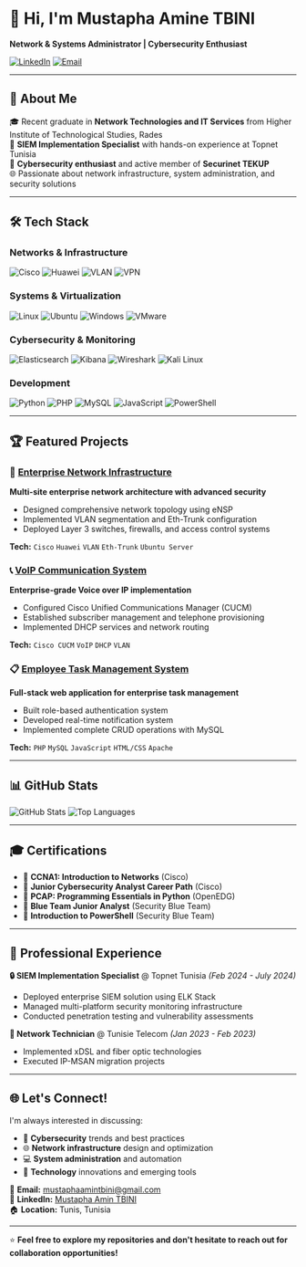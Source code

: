# 👋 Hi, I'm Mustapha Amine TBINI

**Network & Systems Administrator | Cybersecurity Enthusiast**

[![LinkedIn](https://img.shields.io/badge/LinkedIn-0077B5?style=for-the-badge&logo=linkedin&logoColor=white)](https://www.linkedin.com/in/mustapha-amin-tbini)
[![Email](https://img.shields.io/badge/Email-D14836?style=for-the-badge&logo=gmail&logoColor=white)](mailto:mustaphaamintbini@gmail.com)

---

## 🚀 About Me

🎓 Recent graduate in **Network Technologies and IT Services** from Higher Institute of Technological Studies, Rades  
💼 **SIEM Implementation Specialist** with hands-on experience at Topnet Tunisia  
🔐 **Cybersecurity enthusiast** and active member of **Securinet TEKUP**  
🌐 Passionate about network infrastructure, system administration, and security solutions

---

## 🛠️ Tech Stack

### **Networks & Infrastructure**
![Cisco](https://img.shields.io/badge/Cisco-1BA0D7?style=for-the-badge&logo=cisco&logoColor=white)
![Huawei](https://img.shields.io/badge/Huawei-FF0000?style=for-the-badge&logo=huawei&logoColor=white)
![VLAN](https://img.shields.io/badge/VLAN-4CAF50?style=for-the-badge)
![VPN](https://img.shields.io/badge/IPsec_VPN-FF6B35?style=for-the-badge)

### **Systems & Virtualization**
![Linux](https://img.shields.io/badge/Linux-FCC624?style=for-the-badge&logo=linux&logoColor=black)
![Ubuntu](https://img.shields.io/badge/Ubuntu-E95420?style=for-the-badge&logo=ubuntu&logoColor=white)
![Windows](https://img.shields.io/badge/Windows-0078D6?style=for-the-badge&logo=windows&logoColor=white)
![VMware](https://img.shields.io/badge/VMware-607078?style=for-the-badge&logo=vmware&logoColor=white)

### **Cybersecurity & Monitoring**
![Elasticsearch](https://img.shields.io/badge/Elasticsearch-005571?style=for-the-badge&logo=elasticsearch&logoColor=white)
![Kibana](https://img.shields.io/badge/Kibana-005571?style=for-the-badge&logo=kibana&logoColor=white)
![Wireshark](https://img.shields.io/badge/Wireshark-1679A7?style=for-the-badge&logo=wireshark&logoColor=white)
![Kali Linux](https://img.shields.io/badge/Kali_Linux-557C94?style=for-the-badge&logo=kalilinux&logoColor=white)

### **Development**
![Python](https://img.shields.io/badge/Python-3776AB?style=for-the-badge&logo=python&logoColor=white)
![PHP](https://img.shields.io/badge/PHP-777BB4?style=for-the-badge&logo=php&logoColor=white)
![MySQL](https://img.shields.io/badge/MySQL-4479A1?style=for-the-badge&logo=mysql&logoColor=white)
![JavaScript](https://img.shields.io/badge/JavaScript-F7DF1E?style=for-the-badge&logo=javascript&logoColor=black)
![PowerShell](https://img.shields.io/badge/PowerShell-5391FE?style=for-the-badge&logo=powershell&logoColor=white)

---

## 🏆 Featured Projects

### 🏢 [Enterprise Network Infrastructure](link-to-repo)
**Multi-site enterprise network architecture with advanced security**
- Designed comprehensive network topology using eNSP
- Implemented VLAN segmentation and Eth-Trunk configuration
- Deployed Layer 3 switches, firewalls, and access control systems

**Tech:** `Cisco` `Huawei` `VLAN` `Eth-Trunk` `Ubuntu Server`

### 📞 [VoIP Communication System](link-to-repo)
**Enterprise-grade Voice over IP implementation**
- Configured Cisco Unified Communications Manager (CUCM)
- Established subscriber management and telephone provisioning
- Implemented DHCP services and network routing

**Tech:** `Cisco CUCM` `VoIP` `DHCP` `VLAN`

### 📋 [Employee Task Management System](link-to-repo)
**Full-stack web application for enterprise task management**
- Built role-based authentication system
- Developed real-time notification system
- Implemented complete CRUD operations with MySQL

**Tech:** `PHP` `MySQL` `JavaScript` `HTML/CSS` `Apache`

---

## 📊 GitHub Stats

![GitHub Stats](https://github-readme-stats.vercel.app/api?username=Pablo-100&show_icons=true&theme=tokyonight)
![Top Languages](https://github-readme-stats.vercel.app/api/top-langs/?username=Pablo-100&layout=compact&theme=tokyonight)

---

## 🎓 Certifications

- 🥇 **CCNA1: Introduction to Networks** (Cisco)
- 🥇 **Junior Cybersecurity Analyst Career Path** (Cisco)
- 🥇 **PCAP: Programming Essentials in Python** (OpenEDG)
- 🥇 **Blue Team Junior Analyst** (Security Blue Team)
- 🥇 **Introduction to PowerShell** (Security Blue Team)

---

## 💼 Professional Experience

**🔒 SIEM Implementation Specialist** @ Topnet Tunisia *(Feb 2024 - July 2024)*
- Deployed enterprise SIEM solution using ELK Stack
- Managed multi-platform security monitoring infrastructure
- Conducted penetration testing and vulnerability assessments

**🔧 Network Technician** @ Tunisie Telecom *(Jan 2023 - Feb 2023)*
- Implemented xDSL and fiber optic technologies
- Executed IP-MSAN migration projects

---

## 🌐 Let's Connect!

I'm always interested in discussing:
- 🔐 **Cybersecurity** trends and best practices
- 🌐 **Network infrastructure** design and optimization
- 💻 **System administration** and automation
- 🚀 **Technology** innovations and emerging tools

📧 **Email:** mustaphaamintbini@gmail.com  
💼 **LinkedIn:** [Mustapha Amin TBINI](https://www.linkedin.com/in/mustapha-amin-tbini)  
🏠 **Location:** Tunis, Tunisia

---

⭐ **Feel free to explore my repositories and don't hesitate to reach out for collaboration opportunities!**
